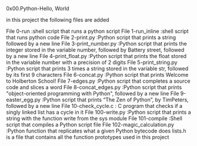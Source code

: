 0x00.Python-Hello, World


in this project the following files are added 

File 0-run :shell script that runs a python script
File 1-run_inline :shell script that runs python code
File 2-print.py :Python script that prints a string followed by a new line
File 3-print_number.py :Python script that prints the integer stored in the variable number, followed by Battery street, followed by a new line
File 4-print_float.py :Python script that prints the float stored in the variable number with a precision of 2 digits
File 5-print_string.py :Python script that prints 3 times a string stored in the variable str, followed by its first 9 characters
File 6-concat.py :Python script that prints Welcome to Holberton School!
File 7-edges.py :Python script that completes a source code and slices a word
File 8-concat_edges.py :Python script that prints "object-oriented programming with Python", followed by a new line
File 9-easter_egg.py :Python script that prints “The Zen of Python”, by TimPeters, followed by a new line
File 10-check_cycle.c :	C program that checks if a singly linked list has a cycle in it
File 100-write.py :Python script that prints a string with the function write from the sys module
File 101-compile :Shell script that compiles a Python script file
File 102-magic_calculation.py :Python function that replicates what a given Python bytecode does
lists.h is a file that contains all the function prototypes used in this project
